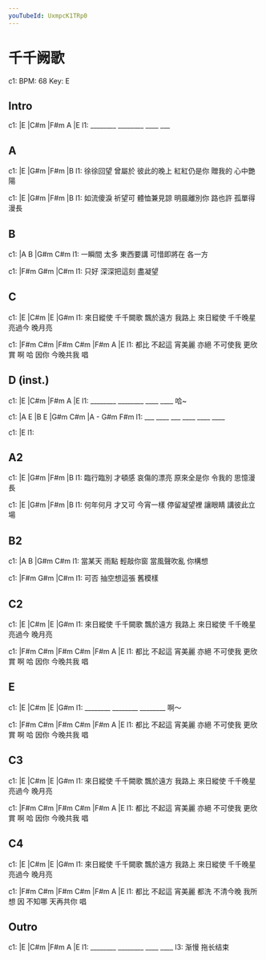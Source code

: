 ```yaml
---
youTubeId: UxmpcK1TRp0
---
```


# 千千阙歌

c1: BPM: 68 Key: E

## Intro

c1: |E       |C#m     |F#m   A  |E
l1:  ________ ________ ____  ___

## A

c1: |E              |G#m       |F#m              |B
l1:  徐徐回望 曾屬於 彼此的晚上 紅紅仍是你 贈我的 心中艷陽

c1: |E              |G#m       |F#m              |B
l1:  如流傻淚 祈望可 體恤兼見諒 明晨離別你 路也許 孤單得漫長

## B

c1: |A           B        |G#m        C#m
l1:  一瞬間 太多 東西要講  可惜即將在 各一方

c1:     |F#m       G#m      |C#m
l1: 只好 深深把這刻   盡凝望

## C

c1:         |E                |C#m            |E              |G#m
l1: 來日縱使 千千闕歌 飄於遠方 我路上 來日縱使 千千晚星 亮過今 晚月亮

c1:     |F#m    C#m        |F#m      C#m      |F#m     A       |E
l1: 都比 不起這 宵美麗 亦絕 不可使我 更欣賞 啊 哈 因你 今晚共我 唱

## D (inst.)

c1: |E       |C#m     |F#m   A   |E
l1:  ________ ________ ____  ____ 哈~

c1: |A   E   |B   E   |G#m   C#m |A - G#m F#m
l1:  ___ ____ ___ ____ ____  ____

c1: |E
l1:

## A2

c1: |E              |G#m       |F#m              |B
l1:  臨行臨別 才頓感 哀傷的漂亮 原來全是你 令我的 思憶漫長

c1: |E              |G#m       |F#m              |B
l1:  何年何月 才又可 今宵一樣   停留凝望裡 讓眼睛 講彼此立場

## B2

c1: |A           B        |G#m        C#m
l1:  當某天 雨點 輕敲你窗  當風聲吹亂 你構想

c1:     |F#m       G#m      |C#m
l1: 可否 抽空想這張   舊模樣

## C2

c1:         |E                |C#m            |E              |G#m
l1: 來日縱使 千千闕歌 飄於遠方 我路上 來日縱使 千千晚星 亮過今 晚月亮

c1:     |F#m    C#m        |F#m      C#m      |F#m     A       |E
l1: 都比 不起這 宵美麗 亦絕 不可使我 更欣賞 啊 哈 因你 今晚共我 唱

## E

c1: |E       |C#m     |E       |G#m
l1:  ________ ________ ________    啊～

c1:     |F#m    C#m        |F#m      C#m      |F#m     A       |E
l1: 都比 不起這 宵美麗 亦絕 不可使我 更欣賞 啊 哈 因你 今晚共我 唱

## C3

c1:         |E                |C#m            |E              |G#m
l1: 來日縱使 千千闕歌 飄於遠方 我路上 來日縱使 千千晚星 亮過今 晚月亮

c1:     |F#m    C#m        |F#m      C#m      |F#m     A       |E
l1: 都比 不起這 宵美麗 亦絕 不可使我 更欣賞 啊 哈 因你 今晚共我 唱

## C4

c1:         |E                |C#m            |E              |G#m
l1: 來日縱使 千千闕歌 飄於遠方 我路上 來日縱使 千千晚星 亮過今 晚月亮

c1:     |F#m    C#m        |F#m      C#m      |F#m     A       |E
l1: 都比 不起這 宵美麗 都洗 不清今晚 我所想 因 不知哪  天再共你 唱

## Outro

c1: |E       |C#m     |F#m   A   |E
l1:  ________ ________ ____  ____
l3:                    渐慢       拖长结束
